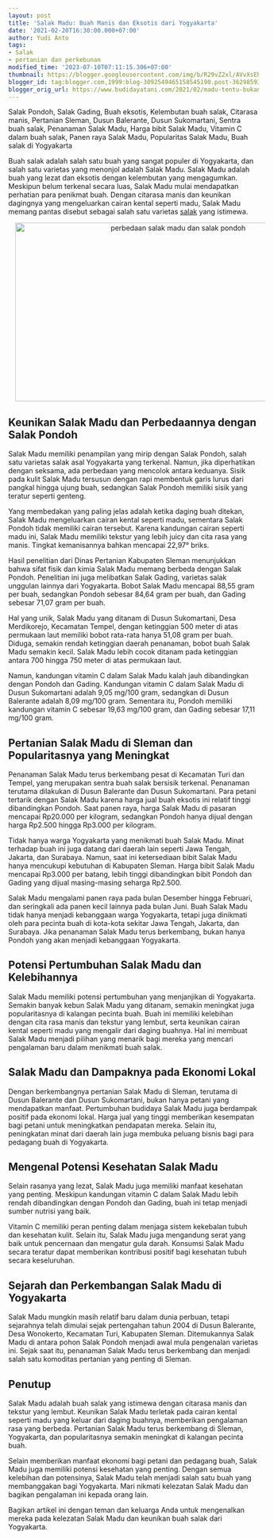 ```yaml
---
layout: post
title: 'Salak Madu: Buah Manis dan Eksotis dari Yogyakarta'
date: '2021-02-20T16:30:00.000+07:00'
author: Yudi Anto
tags:
- Salak
- pertanian dan perkebunan
modified_time: '2023-07-10T07:11:15.306+07:00'
thumbnail: https://blogger.googleusercontent.com/img/b/R29vZ2xl/AVvXsEhNZYict9TPCoFTPcpLK33SsJ0NUr_x6D2syLG13k23RtfD6ytltCxh8xA5MnUAW8oK9Tyx0CcCWo7qTF2s5b0iu2Lt5yYi6UVKukXg9b0pX45-ODsifaYNGINPFZqBt_iT3SJl2AeNtFm8Ncqb-y7JSQax5T2fu5FshZnZ_4KsnlLrKb4tMenMfwVRKQux/s72-w640-c-h360/salak.jpg
blogger_id: tag:blogger.com,1999:blog-3092549465158545190.post-3629859352206570100
blogger_orig_url: https://www.budidayatani.com/2021/02/madu-tentu-bukan-pondoh.html
---
```


<p>Salak Pondoh, Salak Gading, Buah eksotis, Kelembutan buah salak, Citarasa manis, Pertanian Sleman, Dusun Balerante, Dusun Sukomartani, Sentra buah salak, Penanaman Salak Madu, Harga bibit Salak Madu, Vitamin C dalam buah salak, Panen raya Salak Madu, Popularitas Salak Madu, Buah salak di Yogyakarta</p><p>Buah salak adalah salah satu buah yang sangat populer di Yogyakarta, dan salah satu varietas yang menonjol adalah Salak Madu. Salak Madu adalah buah yang lezat dan eksotis dengan kelembutan yang mengagumkan. Meskipun belum terkenal secara luas, Salak Madu mulai mendapatkan perhatian para penikmat buah. Dengan citarasa manis dan keunikan dagingnya yang mengeluarkan cairan kental seperti madu, Salak Madu memang pantas disebut sebagai salah satu varietas <a href="https://www.budidayatani.com/search/label/Salak">salak</a> yang istimewa.</p><div class="separator" style="clear: both; text-align: center;"><a href="https://blogger.googleusercontent.com/img/b/R29vZ2xl/AVvXsEhNZYict9TPCoFTPcpLK33SsJ0NUr_x6D2syLG13k23RtfD6ytltCxh8xA5MnUAW8oK9Tyx0CcCWo7qTF2s5b0iu2Lt5yYi6UVKukXg9b0pX45-ODsifaYNGINPFZqBt_iT3SJl2AeNtFm8Ncqb-y7JSQax5T2fu5FshZnZ_4KsnlLrKb4tMenMfwVRKQux/s2133/salak.jpg" imageanchor="1" style="margin-left: 1em; margin-right: 1em;"><img alt="perbedaan salak madu dan salak pondoh" border="0" data-original-height="1200" data-original-width="2133" height="360" src="https://blogger.googleusercontent.com/img/b/R29vZ2xl/AVvXsEhNZYict9TPCoFTPcpLK33SsJ0NUr_x6D2syLG13k23RtfD6ytltCxh8xA5MnUAW8oK9Tyx0CcCWo7qTF2s5b0iu2Lt5yYi6UVKukXg9b0pX45-ODsifaYNGINPFZqBt_iT3SJl2AeNtFm8Ncqb-y7JSQax5T2fu5FshZnZ_4KsnlLrKb4tMenMfwVRKQux/w640-h360/salak.jpg" width="640" /></a></div><h2>Keunikan Salak Madu dan Perbedaannya dengan Salak Pondoh</h2><p>Salak Madu memiliki penampilan yang mirip dengan Salak Pondoh, salah satu varietas salak asal Yogyakarta yang terkenal. Namun, jika diperhatikan dengan seksama, ada perbedaan yang mencolok antara keduanya. Sisik pada kulit Salak Madu tersusun dengan rapi membentuk garis lurus dari pangkal hingga ujung buah, sedangkan Salak Pondoh memiliki sisik yang teratur seperti genteng.</p><p>Yang membedakan yang paling jelas adalah ketika daging buah ditekan, Salak Madu mengeluarkan cairan kental seperti madu, sementara Salak Pondoh tidak memiliki cairan tersebut. Karena kandungan cairan seperti madu ini, Salak Madu memiliki tekstur yang lebih juicy dan cita rasa yang manis. Tingkat kemanisannya bahkan mencapai 22,97° briks.</p><p>Hasil penelitian dari Dinas Pertanian Kabupaten Sleman menunjukkan bahwa sifat fisik dan kimia Salak Madu memang berbeda dengan Salak Pondoh. Penelitian ini juga melibatkan Salak Gading, varietas salak unggulan lainnya dari Yogyakarta. Bobot Salak Madu mencapai 88,55 gram per buah, sedangkan Pondoh sebesar 84,64 gram per buah, dan Gading sebesar 71,07 gram per buah.</p><p>Hal yang unik, Salak Madu yang ditanam di Dusun Sukomartani, Desa Merdikorejo, Kecamatan Tempel, dengan ketinggian 500 meter di atas permukaan laut memiliki bobot rata-rata hanya 51,08 gram per buah. Diduga, semakin rendah ketinggian daerah penanaman, bobot buah Salak Madu semakin kecil. Salak Madu lebih cocok ditanam pada ketinggian antara 700 hingga 750 meter di atas permukaan laut.</p><p>Namun, kandungan vitamin C dalam Salak Madu kalah jauh dibandingkan dengan Pondoh dan Gading. Kandungan vitamin C dalam Salak Madu di Dusun Sukomartani adalah 9,05 mg/100 gram, sedangkan di Dusun Balerante adalah 8,09 mg/100 gram. Sementara itu, Pondoh memiliki kandungan vitamin C sebesar 19,63 mg/100 gram, dan Gading sebesar 17,11 mg/100 gram.</p><h2>Pertanian Salak Madu di Sleman dan Popularitasnya yang Meningkat</h2><p>Penanaman Salak Madu terus berkembang pesat di Kecamatan Turi dan Tempel, yang merupakan sentra buah salak bersisik terkenal. Penanaman terutama dilakukan di Dusun Balerante dan Dusun Sukomartani. Para petani tertarik dengan Salak Madu karena harga jual buah eksotis ini relatif tinggi dibandingkan Pondoh. Saat panen raya, harga Salak Madu di pasaran mencapai Rp20.000 per kilogram, sedangkan Pondoh hanya dijual dengan harga Rp2.500 hingga Rp3.000 per kilogram.</p><p>Tidak hanya warga Yogyakarta yang menikmati buah Salak Madu. Minat terhadap buah ini juga datang dari daerah lain seperti Jawa Tengah, Jakarta, dan Surabaya. Namun, saat ini ketersediaan bibit Salak Madu hanya mencukupi kebutuhan di Kabupaten Sleman. Harga bibit Salak Madu mencapai Rp3.000 per batang, lebih tinggi dibandingkan bibit Pondoh dan Gading yang dijual masing-masing seharga Rp2.500.</p><p>Salak Madu mengalami panen raya pada bulan Desember hingga Februari, dan seringkali ada panen kecil lainnya pada bulan Juni. Buah Salak Madu tidak hanya menjadi kebanggaan warga Yogyakarta, tetapi juga dinikmati oleh para pecinta buah di kota-kota sekitar Jawa Tengah, Jakarta, dan Surabaya. Jika penanaman Salak Madu terus berkembang, bukan hanya Pondoh yang akan menjadi kebanggaan Yogyakarta.</p><h2>Potensi Pertumbuhan Salak Madu dan Kelebihannya</h2><p>Salak Madu memiliki potensi pertumbuhan yang menjanjikan di Yogyakarta. Semakin banyak kebun Salak Madu yang ditanam, semakin meningkat juga popularitasnya di kalangan pecinta buah. Buah ini memiliki kelebihan dengan cita rasa manis dan tekstur yang lembut, serta keunikan cairan kental seperti madu yang mengalir dari daging buahnya. Hal ini membuat Salak Madu menjadi pilihan yang menarik bagi mereka yang mencari pengalaman baru dalam menikmati buah salak.</p><h2>Salak Madu dan Dampaknya pada Ekonomi Lokal</h2><p>Dengan berkembangnya pertanian Salak Madu di Sleman, terutama di Dusun Balerante dan Dusun Sukomartani, bukan hanya petani yang mendapatkan manfaat. Pertumbuhan budidaya Salak Madu juga berdampak positif pada ekonomi lokal. Harga jual yang tinggi memberikan kesempatan bagi petani untuk meningkatkan pendapatan mereka. Selain itu, peningkatan minat dari daerah lain juga membuka peluang bisnis bagi para pedagang buah di Yogyakarta.</p><h2>Mengenal Potensi Kesehatan Salak Madu</h2><p>Selain rasanya yang lezat, Salak Madu juga memiliki manfaat kesehatan yang penting. Meskipun kandungan vitamin C dalam Salak Madu lebih rendah dibandingkan dengan Pondoh dan Gading, buah ini tetap menjadi sumber nutrisi yang baik.</p><p>Vitamin C memiliki peran penting dalam menjaga sistem kekebalan tubuh dan kesehatan kulit. Selain itu, Salak Madu juga mengandung serat yang baik untuk pencernaan dan mengatur gula darah. Konsumsi Salak Madu secara teratur dapat memberikan kontribusi positif bagi kesehatan tubuh secara keseluruhan.</p><h2>Sejarah dan Perkembangan Salak Madu di Yogyakarta</h2><p>Salak Madu mungkin masih relatif baru dalam dunia perbuan, tetapi sejarahnya telah dimulai sejak pertengahan tahun 2004 di Dusun Balerante, Desa Wonokerto, Kecamatan Turi, Kabupaten Sleman. Ditemukannya Salak Madu di antara pohon Salak Pondoh menjadi awal mula pengenalan varietas ini. Sejak saat itu, penanaman Salak Madu terus berkembang dan menjadi salah satu komoditas pertanian yang penting di Sleman.</p><h2>Penutup</h2><p>Salak Madu adalah buah salak yang istimewa dengan citarasa manis dan tekstur yang lembut. Keunikan Salak Madu terletak pada cairan kental seperti madu yang keluar dari daging buahnya, memberikan pengalaman rasa yang berbeda. Pertanian Salak Madu terus berkembang di Sleman, Yogyakarta, dan popularitasnya semakin meningkat di kalangan pecinta buah.</p><p>Selain memberikan manfaat ekonomi bagi petani dan pedagang buah, Salak Madu juga memiliki potensi kesehatan yang penting. Dengan semua kelebihan dan potensinya, Salak Madu telah menjadi salah satu buah yang membanggakan bagi Yogyakarta. Mari nikmati kelezatan Salak Madu dan bagikan pengalaman ini kepada orang lain.</p><p>Bagikan artikel ini dengan teman dan keluarga Anda untuk mengenalkan mereka pada kelezatan Salak Madu dan keunikan buah salak dari Yogyakarta.</p><style><br/>table.minimalistBlack {<br/>  border: 3px solid #000000;<br/>  text-align: left;<br/>  border-collapse: collapse;<br/>}<br/>table.minimalistBlack td, table.minimalistBlack th {<br/>  border: 1px solid #000000;<br/>  padding: 5px 4px;<br/>}<br/>table.minimalistBlack tbody td {<br/>  font-size: 13px;<br/>}<br/>table.minimalistBlack thead {<br/>  background: #CFCFCF;<br/>  background: -moz-linear-gradient(top, #dbdbdb 0%, #d3d3d3 66%, #CFCFCF 100%);<br/>  background: -webkit-linear-gradient(top, #dbdbdb 0%, #d3d3d3 66%, #CFCFCF 100%);<br/>  background: linear-gradient(to bottom, #dbdbdb 0%, #d3d3d3 66%, #CFCFCF 100%);<br/>  border-bottom: 3px solid #000000;<br/>}<br/>table.minimalistBlack thead th {<br/>  font-size: 15px;<br/>  font-weight: bold;<br/>  color: #000000;<br/>  text-align: left;<br/>}<br/>table.minimalistBlack tfoot {<br/>  font-size: 14px;<br/>  font-weight: bold;<br/>  color: #000000;<br/>  border-top: 3px solid #000000;<br/>}<br/>table.minimalistBlack tfoot td {<br/>  font-size: 14px;<br/>}<br/></style>